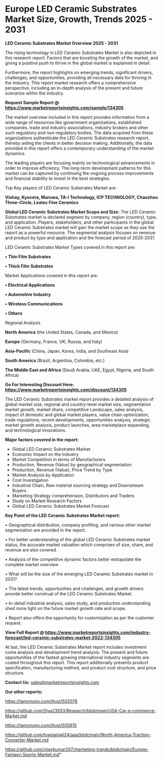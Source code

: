  # Europe LED Ceramic Substrates Market Size, Growth, Trends 2025 - 2031

<Strong> LED Ceramic Substrates Market Overview 2025 - 2031</strong>

The rising technology in LED Ceramic Substrates Market is also depicted in this research report. Factors that are boosting the growth of the market, and giving a positive push to thrive in the global market is explained in detail.

Furthermore, the report highlights on emerging trends, significant drivers, challenges, and opportunities, providing all necessary data for thriving in the industry. This report market research offers a comprehensive perspective, including an in-depth analysis of the present and future scenarios within the industry.

<strong>Request Sample Report @ <a href=https://www.marketreportsinsights.com/sample/134305>https://www.marketreportsinsights.com/sample/134305</a></strong>

The market overview included in this report provides information from a wide range of resources like government organizations, established companies, trade and industry associations, industry brokers and other such regulatory and non-regulatory bodies. The data acquired from these organizations authenticate the LED Ceramic Substrates research report, thereby aiding the clients in better decision making. Additionally, the data provided in this report offers a contemporary understanding of the market dynamics.

The leading players are focusing mainly on technological advancements in order to improve efficiency. The long-term development patterns for this market can be captured by continuing the ongoing process improvements and financial stability to invest in the best strategies.

Top Key players of LED Ceramic Substrates Market are:

<strong>Vishay, Kyocera, Maruwa, TA-I Technology, ICP TECHNOLOGY, Chaozhou Three-Circle, Leatec Fine Ceramics</strong>

<strong><b>Global LED Ceramic Substrates Market Scope and Size:</b></strong>
The LED Ceramic Substrates market is declared segment by company, region (country), type, and application. Players, stakeholders, and other participants in the global LED Ceramic Substrates market will gain the market scope as they use the report as a powerful resource. The segmental analysis focuses on revenue and product by type and application and the forecast period of 2025-2031.

LED Ceramic Substrates Market Types covered in this report are:

<strong>• Thin Film Substrates

• Thick Film Substrates</strong>

Market Applications covered in this report are:

<strong>• Electrical Applications

• Automotive Industry

• Wireless Communications

• Others</strong> 

Regional Analysis

<strong>North America</strong> (the United States, Canada, and Mexico)

<strong>Europe</strong> (Germany, France, UK, Russia, and Italy)

<strong>Asia-Pacific</strong> (China, Japan, Korea, India, and Southeast Asia)

<strong>South America</strong> (Brazil, Argentina, Colombia, etc.)

<strong>The Middle East and Africa</strong> (Saudi Arabia, UAE, Egypt, Nigeria, and South Africa)

<strong>Go For Interesting Discount Here: <a href=https://www.marketreportsinsights.com/discount/134305>https://www.marketreportsinsights.com/discount/134305</a></strong>

The LED Ceramic Substrates market report provides a detailed analysis of global market size, regional and country-level market size, segmentation market growth, market share, competitive Landscape, sales analysis, impact of domestic and global market players, value chain optimization, trade regulations, recent developments, opportunities analysis, strategic market growth analysis, product launches, area marketplace expanding, and technological innovations.

<strong><b>Major factors covered in the report:</b></strong>
<ul>
  <li>Global LED Ceramic Substrates Market </li>
  <li>Economic Impact on the Industry</li>
  <li>Market Competition in terms of Manufacturers</li>
  <li>Production, Revenue (Value) by geographical segmentation</li>
  <li>Production, Revenue (Value), Price Trend by Type</li>
  <li>Market Analysis by Application</li>
  <li>Cost Investigation</li>
  <li>Industrial Chain, Raw material sourcing strategy and Downstream Buyers</li>
  <li>Marketing Strategy comprehension, Distributors and Traders</li>
  <li>Study on Market Research Factors</li>
  <li>Global LED Ceramic Substrates Market Forecast</li>
</ul>

<strong><b>Key Point of the LED Ceramic Substrates Market report:</b></strong>

• Geographical distribution, company profiling, and various other market segmentation are provided in the report.

• For better understanding of the global LED Ceramic Substrates market status, the accurate market valuation which comprises of size, share, and revenue are also covered.

• Analysis of the competitive dynamic factors better extrapolate the complete market overview

• What will be the size of the emerging LED Ceramic Substrates market in 2031?

• The latest trends, opportunities and challenges, and growth drivers provide better construal of the LED Ceramic Substrates Market.

• In-detail industrial analysis, sales study, and production understanding shed more light on the future market growth rate and scope.

• Report also offers the opportunity for customization as per the customer request.

<strong><b>View Full Report @ <a href=https://www.marketreportsinsights.com/industry-forecast/led-ceramic-substrates-market-2022-134305>https://www.marketreportsinsights.com/industry-forecast/led-ceramic-substrates-market-2022-134305</a></b></strong>


At last, the LED Ceramic Substrates Market report includes investment come analysis and development trend analysis. The present and future opportunities of the fastest growing international industry segments are coated throughout this report. This report additionally presents product specification, manufacturing method, and product cost structure, and price structure.

<strong>Contact Us:</strong>
sales@marketreportsinsights.com

<strong>Our other reports:</strong>

<a href=https://tanomuno.com/illust/502076>https://tanomuno.com/illust/502076</a>

<a href=https://github.com/Siya23553/Research/blob/main/USA-Car-e-commerce-Market.md>https://github.com/Siya23553/Research/blob/main/USA-Car-e-commerce-Market.md</a>

<a href=https://tanomuno.com/illust/505815>https://tanomuno.com/illust/505815</a>

<a href=https://github.com/tyagianjali24/aaa/blob/main/North-America-Traction-Converter-Market.md>https://github.com/tyagianjali24/aaa/blob/main/North-America-Traction-Converter-Market.md</a>

<a href=https://github.com/vijaykumar207/marketing-trands/blob/main/Europe-Fantasy-Sports-Market.md>https://github.com/vijaykumar207/marketing-trands/blob/main/Europe-Fantasy-Sports-Market.md</a>"
